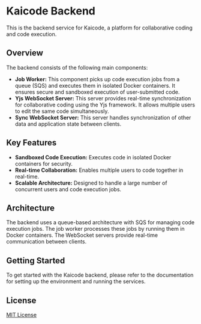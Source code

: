 # Kaicode Backend

This is the backend service for Kaicode, a platform for collaborative coding and code execution.

## Overview

The backend consists of the following main components:

*   **Job Worker:** This component picks up code execution jobs from a queue (SQS) and executes them in isolated Docker containers. It ensures secure and sandboxed execution of user-submitted code.
*   **Yjs WebSocket Server:** This server provides real-time synchronization for collaborative coding using the Yjs framework. It allows multiple users to edit the same code simultaneously.
*   **Sync WebSocket Server:** This server handles synchronization of other data and application state between clients.

## Key Features

*   **Sandboxed Code Execution:** Executes code in isolated Docker containers for security.
*   **Real-time Collaboration:** Enables multiple users to code together in real-time.
*   **Scalable Architecture:** Designed to handle a large number of concurrent users and code execution jobs.

## Architecture

The backend uses a queue-based architecture with SQS for managing code execution jobs. The job worker processes these jobs by running them in Docker containers. The WebSocket servers provide real-time communication between clients.

## Getting Started

To get started with the Kaicode backend, please refer to the documentation for setting up the environment and running the services.

## License

[MIT License](LICENSE)
